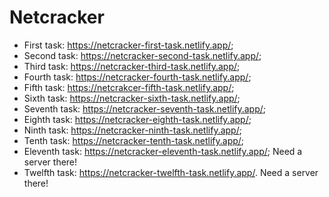 # Netcracker
* First task: https://netcracker-first-task.netlify.app/;
* Second task: https://netcracker-second-task.netlify.app/;
* Third task: https://netcracker-third-task.netlify.app/;
* Fourth task: https://netcracker-fourth-task.netlify.app/;
* Fifth task: https://netcrakcer-fifth-task.netlify.app/;
* Sixth task: https://netcracker-sixth-task.netlify.app/;
* Seventh task: https://netcracker-seventh-task.netlify.app/;
* Eighth task: https://netcracker-eighth-task.netlify.app/;
* Ninth task: https://netcracker-ninth-task.netlify.app/;
* Tenth task: https://netcracker-tenth-task.netlify.app/;
* Eleventh task: https://netcracker-eleventh-task.netlify.app/; Need a server there!
* Twelfth task: https://netcracker-twelfth-task.netlify.app/. Need a server there!
